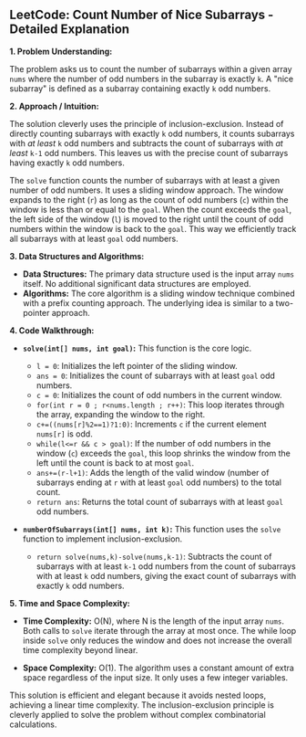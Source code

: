 ## LeetCode: Count Number of Nice Subarrays - Detailed Explanation

**1. Problem Understanding:**

The problem asks us to count the number of subarrays within a given array `nums` where the number of odd numbers in the subarray is exactly `k`.  A "nice subarray" is defined as a subarray containing exactly `k` odd numbers.

**2. Approach / Intuition:**

The solution cleverly uses the principle of inclusion-exclusion.  Instead of directly counting subarrays with exactly `k` odd numbers, it counts subarrays with *at least* `k` odd numbers and subtracts the count of subarrays with *at least* `k-1` odd numbers.  This leaves us with the precise count of subarrays having exactly `k` odd numbers.

The `solve` function counts the number of subarrays with at least a given number of odd numbers. It uses a sliding window approach. The window expands to the right (`r`) as long as the count of odd numbers (`c`) within the window is less than or equal to the `goal`. When the count exceeds the `goal`, the left side of the window (`l`) is moved to the right until the count of odd numbers within the window is back to the `goal`. This way we efficiently track all subarrays with at least `goal` odd numbers.

**3. Data Structures and Algorithms:**

* **Data Structures:** The primary data structure used is the input array `nums` itself. No additional significant data structures are employed.
* **Algorithms:** The core algorithm is a sliding window technique combined with a prefix counting approach.  The underlying idea is similar to a two-pointer approach.

**4. Code Walkthrough:**

* **`solve(int[] nums, int goal)`:** This function is the core logic.
    * `l = 0`: Initializes the left pointer of the sliding window.
    * `ans = 0`: Initializes the count of subarrays with at least `goal` odd numbers.
    * `c = 0`: Initializes the count of odd numbers in the current window.
    * `for(int r = 0 ; r<nums.length ; r++)`: This loop iterates through the array, expanding the window to the right.
    * `c+=((nums[r]%2==1)?1:0)`: Increments `c` if the current element `nums[r]` is odd.
    * `while(l<=r && c > goal)`: If the number of odd numbers in the window (`c`) exceeds the `goal`, this loop shrinks the window from the left until the count is back to at most `goal`.
    * `ans+=(r-l+1)`:  Adds the length of the valid window (number of subarrays ending at `r` with at least `goal` odd numbers) to the total count.
    * `return ans`: Returns the total count of subarrays with at least `goal` odd numbers.


* **`numberOfSubarrays(int[] nums, int k)`:** This function uses the `solve` function to implement inclusion-exclusion.
    * `return solve(nums,k)-solve(nums,k-1)`: Subtracts the count of subarrays with at least `k-1` odd numbers from the count of subarrays with at least `k` odd numbers, giving the exact count of subarrays with exactly `k` odd numbers.


**5. Time and Space Complexity:**

* **Time Complexity:** O(N), where N is the length of the input array `nums`.  Both calls to `solve` iterate through the array at most once. The while loop inside `solve` only reduces the window and does not increase the overall time complexity beyond linear.

* **Space Complexity:** O(1). The algorithm uses a constant amount of extra space regardless of the input size.  It only uses a few integer variables.


This solution is efficient and elegant because it avoids nested loops, achieving a linear time complexity. The inclusion-exclusion principle is cleverly applied to solve the problem without complex combinatorial calculations.
